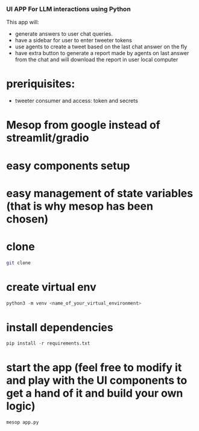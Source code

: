 ### UI APP For LLM interactions using Python
This app will:
- generate answers to user chat queries.
- have a sidebar for user to enter tweeter tokens
- use agents to create a tweet based on the last chat answer on the fly
- have extra button to generate a report made by agents on last answer from the chat and will download the report in user local computer

# preriquisites:
- tweeter consumer and access: token and secrets

# Mesop from google instead of streamlit/gradio
# easy components setup
# easy management of state variables (that is why mesop has been chosen)

# clone
```bash
git clone
```

# create virtual env
```python
python3 -m venv <name_of_your_virtual_environment>
```

# install dependencies
```python
pip install -r requirements.txt
```

# start the app (feel free to modify it and play with the UI components to get a hand of it and build your own logic)
```python
mesop app.py
```

